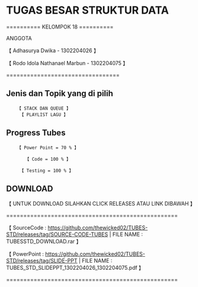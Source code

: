 # TUGAS BESAR STRUKTUR DATA

========== KELOMPOK 18 ==========

ANGGOTA 

【  Adhasurya Dwika - 1302204026 】

【 Rodo Idola Nathanael Marbun - 1302204075 】

=================================

## Jenis dan Topik yang di pilih

        【 STACK DAN QUEUE 】
         【 PLAYLIST LAGU 】

## Progress Tubes

        【 Power Point = 70 % 】

           【 Code = 100 % 】
           
         【 Testing = 100 % 】


## DOWNLOAD

  【 UNTUK DOWNLOAD SILAHKAN CLICK RELEASES ATAU LINK DIBAWAH 】    
         
==================================================    

 【 SourceCode : https://github.com/thewicked02/TUBES-STD/releases/tag/SOURCE-CODE-TUBES | FILE NAME : TUBESSTD_DOWNLOAD.rar  】
 
 【 PowerPoint : https://github.com/thewicked02/TUBES-STD/releases/tag/SLIDE-PPT | FILE NAME : TUBES_STD_SLIDEPPT_1302204026_1302204075.pdf 】
 
==================================================
